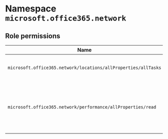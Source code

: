 # Namespace `microsoft.office365.network`
## Role permissions
|Name|Description|Privileged|
|-|-|-|
|`microsoft.office365.network/locations/allProperties/allTasks`|Manage all aspects of network locations|False|
|`microsoft.office365.network/performance/allProperties/read`|Read all network performance properties in the Microsoft 365 admin center|False|
